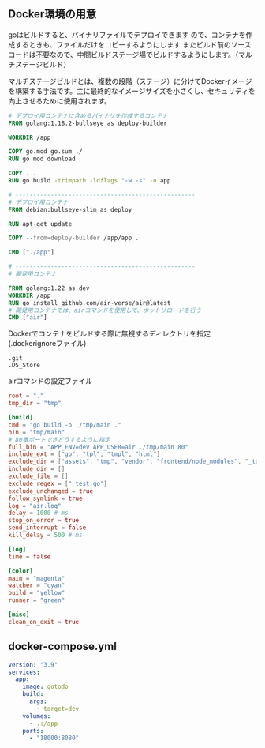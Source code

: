 ## Docker環境の用意
goはビルドすると、バイナリファイルでデプロイできます
ので、コンテナを作成するときも、ファイルだけをコピーするようにします
またビルド前のソースコードは不要なので、中間ビルドステージ場でビルドするようにします。（マルチステージビルド）

マルチステージビルドとは、複数の段階（ステージ）に分けてDockerイメージを構築する手法です。主に最終的なイメージサイズを小さくし、セキュリティを向上させるために使用されます。

```dockerfile
# デプロイ用コンテナに含めるバイナリを作成するコンテナ
FROM golang:1.18.2-bullseye as deploy-builder

WORKDIR /app

COPY go.mod go.sum ./
RUN go mod download

COPY . .
RUN go build -trimpath -ldflags "-w -s" -o app

# ---------------------------------------------------
# デプロイ用コンテナ
FROM debian:bullseye-slim as deploy

RUN apt-get update

COPY --from=deploy-builder /app/app .

CMD ["./app"]

# ---------------------------------------------------
# 開発用コンテナ

FROM golang:1.22 as dev
WORKDIR /app
RUN go install github.com/air-verse/air@latest
# 開発用コンテナでは、airコマンドを使用して、ホットリロードを行う
CMD ["air"]
```

Dockerでコンテナをビルドする際に無視するディレクトリを指定(.dockerignoreファイル)
```
.git
.DS_Store
```


airコマンドの設定ファイル
```toml
root = "."
tmp_dir = "tmp"

[build]
cmd = "go build -o ./tmp/main ."
bin = "tmp/main"
# 80番ポートできどうするように指定
full_bin = "APP_ENV=dev APP_USER=air ./tmp/main 80"
include_ext = ["go", "tpl", "tmpl", "html"]
exclude_dir = ["assets", "tmp", "vendor", "frontend/node_modules", "_tools", "cert", "testutil"]
include_dir = []
exclude_file = []
exclude_regex = ["_test.go"]
exclude_unchanged = true
follow_symlink = true
log = "air.log"
delay = 1000 # ms
stop_on_error = true
send_interrupt = false
kill_delay = 500 # ms

[log]
time = false

[color]
main = "magenta"
watcher = "cyan"
build = "yellow"
runner = "green"

[misc]
clean_on_exit = true
```



## docker-compose.yml
```yml
version: "3.9"
services:
  app:
    image: gotodo
    build:
      args:
        - target=dev
    volumes:
      - .:/app
    ports:
      - "18000:8080"
```